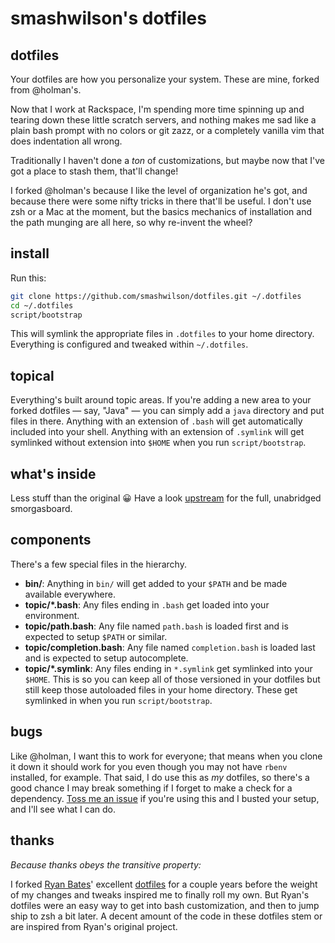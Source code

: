 # smashwilson's dotfiles

## dotfiles

Your dotfiles are how you personalize your system. These are mine, forked from
@holman's.

Now that I work at Rackspace, I'm spending more time spinning up and tearing
down these little scratch servers, and nothing makes me sad like a plain bash
prompt with no colors or git zazz, or a completely vanilla vim that does
indentation all wrong.

Traditionally I haven't done a _ton_ of customizations, but maybe now that I've
got a place to stash them, that'll change!

I forked @holman's because I like the level of organization he's got, and because
there were some nifty tricks in there that'll be useful. I don't use zsh or a
Mac at the moment, but the basics mechanics of installation and the path munging
are all here, so why re-invent the wheel?

## install

Run this:

```sh
git clone https://github.com/smashwilson/dotfiles.git ~/.dotfiles
cd ~/.dotfiles
script/bootstrap
```

This will symlink the appropriate files in `.dotfiles` to your home directory.
Everything is configured and tweaked within `~/.dotfiles`.

## topical

Everything's built around topic areas. If you're adding a new area to your
forked dotfiles — say, "Java" — you can simply add a `java` directory and put
files in there. Anything with an extension of `.bash` will get automatically
included into your shell. Anything with an extension of `.symlink` will get
symlinked without extension into `$HOME` when you run `script/bootstrap`.

## what's inside

Less stuff than the original :grinning: Have a look
[upstream](https://github.com/holman/dotfiles) for the full, unabridged
smorgasboard.

## components

There's a few special files in the hierarchy.

- **bin/**: Anything in `bin/` will get added to your `$PATH` and be made
  available everywhere.
- **topic/\*.bash**: Any files ending in `.bash` get loaded into your
  environment.
- **topic/path.bash**: Any file named `path.bash` is loaded first and is
  expected to setup `$PATH` or similar.
- **topic/completion.bash**: Any file named `completion.bash` is loaded
  last and is expected to setup autocomplete.
- **topic/\*.symlink**: Any files ending in `*.symlink` get symlinked into
  your `$HOME`. This is so you can keep all of those versioned in your dotfiles
  but still keep those autoloaded files in your home directory. These get
  symlinked in when you run `script/bootstrap`.

## bugs

Like @holman, I want this to work for everyone; that means when you clone it
down it should work for you even though you may not have `rbenv` installed,
for example. That said, I do use this as *my* dotfiles, so there's a good chance
I may break something if I forget to make a check for a dependency. [Toss me
an issue](https://github.com/smashwilson/dotfiles/issues) if you're using this
and I busted your setup, and I'll see what I can do.

## thanks

_Because thanks obeys the transitive property:_

I forked [Ryan Bates](http://github.com/ryanb)' excellent
[dotfiles](http://github.com/ryanb/dotfiles) for a couple years before the
weight of my changes and tweaks inspired me to finally roll my own. But Ryan's
dotfiles were an easy way to get into bash customization, and then to jump ship
to zsh a bit later. A decent amount of the code in these dotfiles stem or are
inspired from Ryan's original project.
